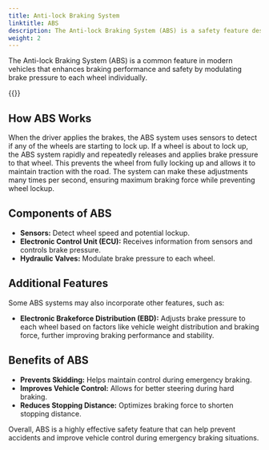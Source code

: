 ```yaml
---
title: Anti-lock Braking System
linktitle: ABS
description: The Anti-lock Braking System (ABS) is a safety feature designed to prevent a vehicle's wheels from locking up during braking, which can cause the vehicle to skid and lose control.
weight: 2
---
```

<!-- markdownlint-disable MD033 -->

The Anti-lock Braking System (ABS) is a common feature in modern vehicles that enhances braking performance and safety by modulating brake pressure to each wheel individually.

{{<evkxdisplayaddarticle />}}

## How ABS Works

When the driver applies the brakes, the ABS system uses sensors to detect if any of the wheels are starting to lock up. If a wheel is about to lock up, the ABS system rapidly and repeatedly releases and applies brake pressure to that wheel. This prevents the wheel from fully locking up and allows it to maintain traction with the road. The system can make these adjustments many times per second, ensuring maximum braking force while preventing wheel lockup.

## Components of ABS

- **Sensors:** Detect wheel speed and potential lockup.
- **Electronic Control Unit (ECU):** Receives information from sensors and controls brake pressure.
- **Hydraulic Valves:** Modulate brake pressure to each wheel.

## Additional Features

Some ABS systems may also incorporate other features, such as:

- **Electronic Brakeforce Distribution (EBD):** Adjusts brake pressure to each wheel based on factors like vehicle weight distribution and braking force, further improving braking performance and stability.

## Benefits of ABS

- **Prevents Skidding:** Helps maintain control during emergency braking.
- **Improves Vehicle Control:** Allows for better steering during hard braking.
- **Reduces Stopping Distance:** Optimizes braking force to shorten stopping distance.

Overall, ABS is a highly effective safety feature that can help prevent accidents and improve vehicle control during emergency braking situations.
